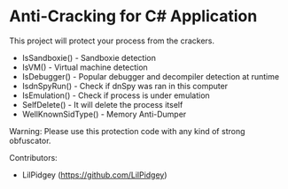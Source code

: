 # Anti-Cracking for C# Application

This project will protect your process from the crackers.

- IsSandboxie() - Sandboxie detection
- IsVM() - Virtual machine detection
- IsDebugger() - Popular debugger and decompiler detection at runtime
- IsdnSpyRun() - Check if dnSpy was ran in this computer
- IsEmulation() - Check if process is under emulation
- SelfDelete() - It will delete the process itself
- WellKnownSidType() - Memory Anti-Dumper

Warning: Please use this protection code with any kind of strong obfuscator.

Contributors:
- LilPidgey (https://github.com/LilPidgey)
